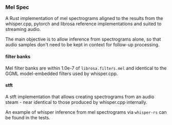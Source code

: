 ### Mel Spec

A Rust implementation of mel spectrograms aligned to the results from the
whisper.cpp, pytorch and librosa reference implementations and suited to
streaming audio.

The main objective is to allow inference from spectrograms alone, so that
audio samples don't need to be kept in context for follow-up processing.

#### filter banks

Mel filter banks are within 1.0e-7 of `librosa.filters.mel` and identical to
the GGML model-embedded filters used by whisper.cpp.

#### stft

A stft implementation that allows creating spectrograms from an audio steam -
near identical to those produced by whisper.cpp internally.

An example of whisper inference from mel spectrograms via `whisper-rs` can be
found in the tests.
